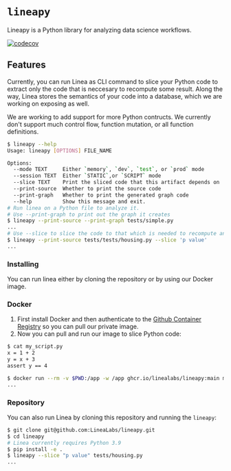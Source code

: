 # `lineapy`

Lineapy is a Python library for analyzing data science workflows.

[![codecov](https://codecov.io/gh/LineaLabs/lineapy/branch/main/graph/badge.svg?token=tf7zJ0mE7T)](https://codecov.io/gh/LineaLabs/lineapy)

## Features

Currently, you can run Linea as CLI command to slice your Python code to extract
only the code that is neccesary to recompute some result. Along the way, Linea
stores the semantics of your code into a database, which we are working on exposing
as well.

We are working to add support for more Python contructs. We currently don't support
much control flow, function mutation, or all function definitions.

```bash
$ lineapy --help
Usage: lineapy [OPTIONS] FILE_NAME

Options:
  --mode TEXT     Either `memory`, `dev`, `test`, or `prod` mode
  --session TEXT  Either `STATIC`,or `SCRIPT` mode
  --slice TEXT    Print the sliced code that this artifact depends on
  --print-source  Whether to print the source code
  --print-graph   Whether to print the generated graph code
  --help          Show this message and exit.
# Run linea on a Python file to analyze it.
# Use --print-graph to print out the graph it creates
$ lineapy --print-source --print-graph tests/simple.py
...
# Use --slice to slice the code to that which is needed to recompute an artifact
$ lineapy --print-source tests/tests/housing.py --slice 'p value'
...
```

### Installing

You can run linea either by cloning the repository or by using our Docker image.

### Docker

1. First install Docker and then authenticate to the [Github Container Registry](https://docs.github.com/en/packages/working-with-a-github-packages-registry/working-with-the-container-registry#authenticating-to-the-container-registry)
   so you can pull our private image.
2. Now you can pull and run our image to slice Python code:

```bash
$ cat my_script.py
x = 1 + 2
y = x + 3
assert y == 4

$ docker run --rm -v $PWD:/app -w /app ghcr.io/linealabs/lineapy:main my_script.py --print-graph
...
```

### Repository

You can also run Linea by cloning this repository and running the `lineapy`:

```bash
$ git clone git@github.com:LineaLabs/lineapy.git
$ cd lineapy
# Linea currently requires Python 3.9
$ pip install -e .
$ lineapy --slice "p value" tests/housing.py
...
```
